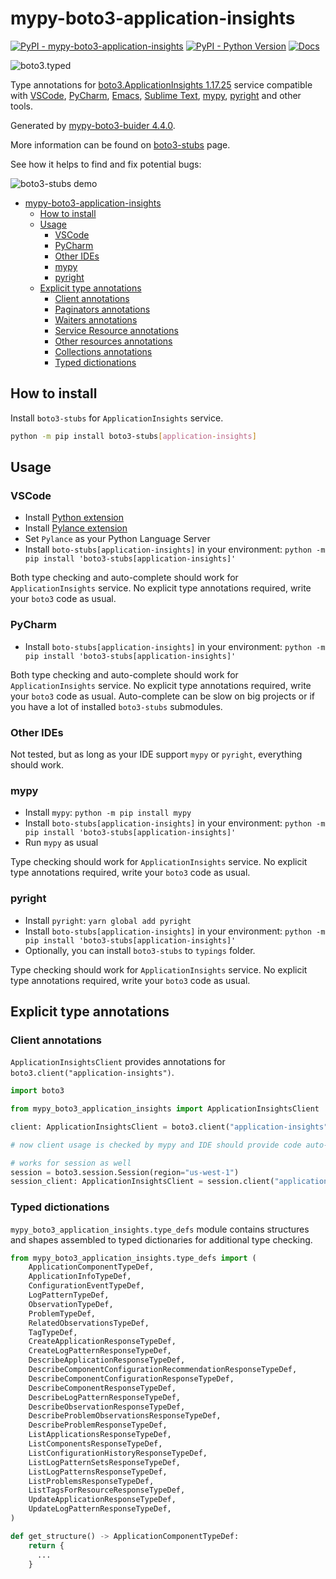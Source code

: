 # mypy-boto3-application-insights

[![PyPI - mypy-boto3-application-insights](https://img.shields.io/pypi/v/mypy-boto3-application-insights.svg?color=blue)](https://pypi.org/project/mypy-boto3-application-insights)
[![PyPI - Python Version](https://img.shields.io/pypi/pyversions/mypy-boto3-application-insights.svg?color=blue)](https://pypi.org/project/mypy-boto3-application-insights)
[![Docs](https://img.shields.io/readthedocs/mypy-boto3-builder.svg?color=blue)](https://mypy-boto3-builder.readthedocs.io/)

![boto3.typed](https://github.com/vemel/mypy_boto3_builder/raw/master/logo.png)

Type annotations for
[boto3.ApplicationInsights 1.17.25](https://boto3.amazonaws.com/v1/documentation/api/1.17.25/reference/services/application-insights.html#ApplicationInsights) service
compatible with
[VSCode](https://code.visualstudio.com/),
[PyCharm](https://www.jetbrains.com/pycharm/),
[Emacs](https://www.gnu.org/software/emacs/),
[Sublime Text](https://www.sublimetext.com/),
[mypy](https://github.com/python/mypy),
[pyright](https://github.com/microsoft/pyright)
and other tools.

Generated by [mypy-boto3-buider 4.4.0](https://github.com/vemel/mypy_boto3_builder).

More information can be found on [boto3-stubs](https://pypi.org/project/boto3-stubs/) page.

See how it helps to find and fix potential bugs:

![boto3-stubs demo](https://github.com/vemel/mypy_boto3_builder/raw/master/demo.gif)

- [mypy-boto3-application-insights](#mypy-boto3-application-insights)
  - [How to install](#how-to-install)
  - [Usage](#usage)
    - [VSCode](#vscode)
    - [PyCharm](#pycharm)
    - [Other IDEs](#other-ides)
    - [mypy](#mypy)
    - [pyright](#pyright)
  - [Explicit type annotations](#explicit-type-annotations)
    - [Client annotations](#client-annotations)
    - [Paginators annotations](#paginators-annotations)
    - [Waiters annotations](#waiters-annotations)
    - [Service Resource annotations](#service-resource-annotations)
    - [Other resources annotations](#other-resources-annotations)
    - [Collections annotations](#collections-annotations)
    - [Typed dictionations](#typed-dictionations)

## How to install

Install `boto3-stubs` for `ApplicationInsights` service.

```bash
python -m pip install boto3-stubs[application-insights]
```

## Usage

### VSCode

- Install [Python extension](https://marketplace.visualstudio.com/items?itemName=ms-python.python)
- Install [Pylance extension](https://marketplace.visualstudio.com/items?itemName=ms-python.vscode-pylance)
- Set `Pylance` as your Python Language Server
- Install `boto-stubs[application-insights]` in your environment: `python -m pip install 'boto3-stubs[application-insights]'`

Both type checking and auto-complete should work for `ApplicationInsights` service.
No explicit type annotations required, write your `boto3` code as usual.

### PyCharm

- Install `boto-stubs[application-insights]` in your environment: `python -m pip install 'boto3-stubs[application-insights]'`

Both type checking and auto-complete should work for `ApplicationInsights` service.
No explicit type annotations required, write your `boto3` code as usual.
Auto-complete can be slow on big projects or if you have a lot of installed `boto3-stubs` submodules.

### Other IDEs

Not tested, but as long as your IDE support `mypy` or `pyright`, everything should work.

### mypy

- Install `mypy`: `python -m pip install mypy`
- Install `boto-stubs[application-insights]` in your environment: `python -m pip install 'boto3-stubs[application-insights]'`
- Run `mypy` as usual

Type checking should work for `ApplicationInsights` service.
No explicit type annotations required, write your `boto3` code as usual.

### pyright

- Install `pyright`: `yarn global add pyright`
- Install `boto-stubs[application-insights]` in your environment: `python -m pip install 'boto3-stubs[application-insights]'`
- Optionally, you can install `boto3-stubs` to `typings` folder.

Type checking should work for `ApplicationInsights` service.
No explicit type annotations required, write your `boto3` code as usual.

## Explicit type annotations

### Client annotations

`ApplicationInsightsClient` provides annotations for `boto3.client("application-insights")`.

```python
import boto3

from mypy_boto3_application_insights import ApplicationInsightsClient

client: ApplicationInsightsClient = boto3.client("application-insights")

# now client usage is checked by mypy and IDE should provide code auto-complete

# works for session as well
session = boto3.session.Session(region="us-west-1")
session_client: ApplicationInsightsClient = session.client("application-insights")
```








### Typed dictionations

`mypy_boto3_application_insights.type_defs` module contains structures and shapes assembled
to typed dictionaries for additional type checking.

```python
from mypy_boto3_application_insights.type_defs import (
    ApplicationComponentTypeDef,
    ApplicationInfoTypeDef,
    ConfigurationEventTypeDef,
    LogPatternTypeDef,
    ObservationTypeDef,
    ProblemTypeDef,
    RelatedObservationsTypeDef,
    TagTypeDef,
    CreateApplicationResponseTypeDef,
    CreateLogPatternResponseTypeDef,
    DescribeApplicationResponseTypeDef,
    DescribeComponentConfigurationRecommendationResponseTypeDef,
    DescribeComponentConfigurationResponseTypeDef,
    DescribeComponentResponseTypeDef,
    DescribeLogPatternResponseTypeDef,
    DescribeObservationResponseTypeDef,
    DescribeProblemObservationsResponseTypeDef,
    DescribeProblemResponseTypeDef,
    ListApplicationsResponseTypeDef,
    ListComponentsResponseTypeDef,
    ListConfigurationHistoryResponseTypeDef,
    ListLogPatternSetsResponseTypeDef,
    ListLogPatternsResponseTypeDef,
    ListProblemsResponseTypeDef,
    ListTagsForResourceResponseTypeDef,
    UpdateApplicationResponseTypeDef,
    UpdateLogPatternResponseTypeDef,
)

def get_structure() -> ApplicationComponentTypeDef:
    return {
      ...
    }
```
